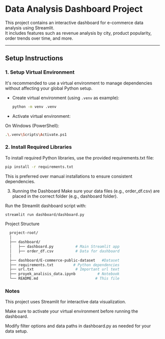 # Data Analysis Dashboard Project

This project contains an interactive dashboard for e-commerce data analysis using Streamlit.  
It includes features such as revenue analysis by city, product popularity, order trends over time, and more.

---

## Setup Instructions

### 1. Setup Virtual Environment

It's recommended to use a virtual environment to manage dependencies without affecting your global Python setup.

- Create virtual environment (using `.venv` as example):

  ```bash
  python -m venv .venv
  ```

- Activate virtual environment:

On Windows (PowerShell):
  ```bash
 .\.venv\Scripts\Activate.ps1
  ```

### 2. Install Required Libraries
To install required Python libraries, use the provided requirements.txt file:
  ```bash
  pip install -r requirements.txt
  ```

This is preferred over manual installations to ensure consistent dependencies.

3. Running the Dashboard
Make sure your data files (e.g., order_df.csv) are placed in the correct folder (e.g., dashboard folder).

Run the Streamlit dashboard script with:

  ```bash
  streamlit run dashboard/dashboard.py
  ```

Project Structure

  ```bash
    project-root/
    │
    ├── dashboard/
    │   ├── dashboard.py          # Main Streamlit app
    │   ├── order_df.csv          # Data for dashboard
    │
    ├── dashboard/E-commerce-public-dataset   #Dataset
    ├── requirements.txt         # Python dependencies
    ├── url.txt                   # Important url text
    ├── proyek_analisis_data.ipynb          # Notebook 
    └── README.md                          # This file

  ```

### Notes
This project uses Streamlit for interactive data visualization.

Make sure to activate your virtual environment before running the dashboard.

Modify filter options and data paths in dashboard.py as needed for your data setup.

